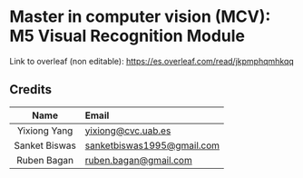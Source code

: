 # Master in computer vision (MCV): M5 Visual Recognition Module

Link to overleaf (non editable): https://es.overleaf.com/read/jkpmphqmhkqq

## Credits

| Name | Email |
|:----:|:------|
| Yixiong Yang | yixiong@cvc.uab.es |
| Sanket Biswas | sanketbiswas1995@gmail.com |
| Ruben Bagan | ruben.bagan@gmail.com |

